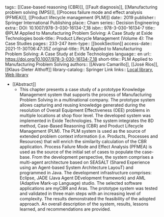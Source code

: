 tags:: [[Case-based reasoning (CBR)]], [[Fault diagnosis]], [[Manufacturing problem solving (MPS)]], [[Process failure mode and effect analysis (PFMEA)]], [[Product lifecycle management (PLM)]]
date:: 2019
publisher:: Springer International Publishing
place:: Cham
series:: Decision Engineering
extra:: DOI: 10.1007/978-3-030-16134-7_18
isbn:: 978-3-030-16134-7
title:: @PLM Applied to Manufacturing Problem Solving: A Case Study at Exide Technologies
book-title:: Product Lifecycle Management (Volume 4): The Case Studies
pages:: 233-247
item-type:: [[bookSection]]
access-date:: 2021-11-30T06:47:35Z
original-title:: PLM Applied to Manufacturing Problem Solving: A Case Study at Exide Technologies
language:: en
url:: https://doi.org/10.1007/978-3-030-16134-7_18
short-title:: PLM Applied to Manufacturing Problem Solving
authors:: [[Alvaro Camarillo]], [[José Ríos]], [[Klaus-Dieter Althoff]]
library-catalog:: Springer Link
links:: [Local library](zotero://select/library/items/GJ7FJBTP), [Web library](https://www.zotero.org/users/6520516/items/GJ7FJBTP)

- [[Abstract]]
	- This chapter presents a case study of a prototype Knowledge Management system that supports the process of Manufacturing Problem Solving in a multinational company. The prototype system allows capturing and reusing knowledge generated during the resolution of Overall Equipment Effectiveness (OEE) problems in multiple locations at shop floor level. The developed system was implemented in Exide Technologies. The system integrates the 8D method, Case-Based Reasoning (CBR) and Product Lifecycle Management (PLM). The PLM system is used as the source of extended problem context information (i.e. Products, Processes and Resources) that will enrich the similarity calculation of the CBR application. Process Failure Mode and Effect Analysis (PFMEA) is used as the source of the initial set of cases to populate the case-base. From the development perspective, the system comprises a multi-agent architecture based on SEASALT (Shared Experience using an Agent-based System Architecture LayouT) and programmed in Java. The development infrastructure comprises: Eclipse, JADE (Java Agent DEvelopment framework) and AML (Adaptive Mark-up Language) studio. The selected software applications are myCBR and Aras. The prototype system was tested and validated in three main steps with an increasing level of complexity. The results demonstrated the feasibility of the adopted approach. An overall description of the system, results, lessons learned, and recommendations are provided.